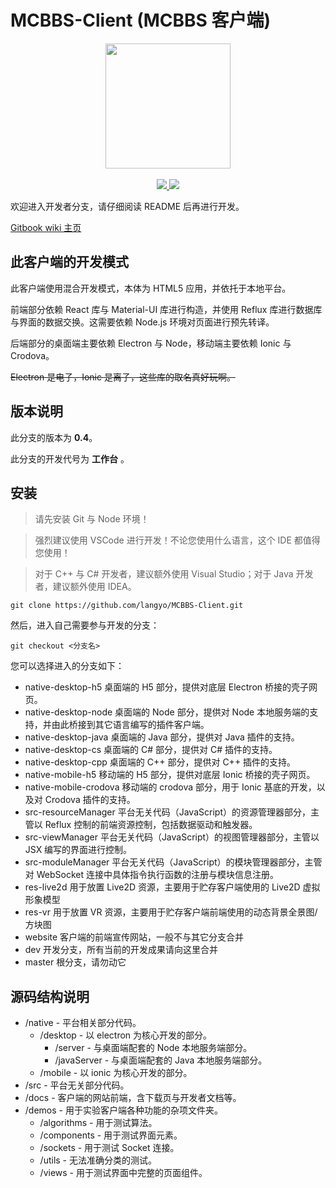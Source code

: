 # MCBBS-Client \(MCBBS 客户端\)

<div align="center">
<a href="http://miao.su/image/HdIbf">
<img src="http://miao.su/images/2018/12/24/447a2b32e7ec7bd5fb486.md.png" width="200" height="200">
</a>
</div>
<br />
<div align="center">
<a href="https://travis-ci.com/langyo/MCBBS-Client">
<img src="https://travis-ci.com/langyo/MCBBS-Client.svg?branch=master">
</a>
<img src="https://badges.depfu.com/badges/dbdc735d3c1f776180e36eb3fbc572fd/overview.svg">
</div>

欢迎进入开发者分支，请仔细阅读 README 后再进行开发。

[Gitbook wiki 主页](https://mcbbs-client-developer.gitbook.io/mcbbs-client-dev/)

## 此客户端的开发模式

此客户端使用混合开发模式，本体为 HTML5 应用，并依托于本地平台。

前端部分依赖 React 库与 Material-UI 库进行构造，并使用 Reflux 库进行数据库与界面的数据交换。这需要依赖 Node.js 环境对页面进行预先转译。

后端部分的桌面端主要依赖 Electron 与 Node，移动端主要依赖 Ionic 与 Crodova。

~~Electron 是电子，Ionic 是离子，这些库的取名真好玩啊。~~

## 版本说明

此分支的版本为 **0.4**。

此分支的开发代号为 **工作台** 。

## 安装

> 请先安装 Git 与 Node 环境！

> 强烈建议使用 VSCode 进行开发！不论您使用什么语言，这个 IDE 都值得您使用！

> 对于 C++ 与 C# 开发者，建议额外使用 Visual Studio；对于 Java 开发者，建议额外使用 IDEA。

```git clone https://github.com/langyo/MCBBS-Client.git```

然后，进入自己需要参与开发的分支：

```git checkout <分支名>```

您可以选择进入的分支如下：

- native-desktop-h5
  桌面端的 H5 部分，提供对底层 Electron 桥接的壳子网页。
- native-desktop-node
  桌面端的 Node 部分，提供对 Node 本地服务端的支持，并由此桥接到其它语言编写的插件客户端。
- native-desktop-java
  桌面端的 Java 部分，提供对 Java 插件的支持。
- native-desktop-cs
  桌面端的 C# 部分，提供对 C# 插件的支持。
- native-desktop-cpp
  桌面端的 C++ 部分，提供对 C++ 插件的支持。
- native-mobile-h5
  移动端的 H5 部分，提供对底层 Ionic 桥接的壳子网页。
- native-mobile-crodova
  移动端的 crodova 部分，用于 Ionic 基底的开发，以及对 Crodova 插件的支持。
- src-resourceManager
  平台无关代码（JavaScript）的资源管理器部分，主管以 Reflux 控制的前端资源控制，包括数据驱动和触发器。
- src-viewManager
  平台无关代码（JavaScript）的视图管理器部分，主管以 JSX 编写的界面进行控制。
- src-moduleManager
  平台无关代码（JavaScript）的模块管理器部分，主管对 WebSocket 连接中具体指令执行函数的注册与模块信息注册。
- res-live2d
  用于放置 Live2D 资源，主要用于贮存客户端使用的 Live2D 虚拟形象模型
- res-vr
  用于放置 VR 资源，主要用于贮存客户端前端使用的动态背景全景图/方块图
- website
  客户端的前端宣传网站，一般不与其它分支合并
- dev
  开发分支，所有当前的开发成果请向这里合并
- master
  根分支，请勿动它

## 源码结构说明

* /native - 平台相关部分代码。
  * /desktop - 以 electron 为核心开发的部分。
    * /server - 与桌面端配套的 Node 本地服务端部分。
    * /javaServer - 与桌面端配套的 Java 本地服务端部分。
  * /mobile - 以 ionic 为核心开发的部分。
* /src - 平台无关部分代码。
* /docs - 客户端的网站前端，含下载页与开发者文档等。
* /demos - 用于实验客户端各种功能的杂项文件夹。
  * /algorithms - 用于测试算法。
  * /components - 用于测试界面元素。
  * /sockets - 用于测试 Socket 连接。
  * /utils - 无法准确分类的测试。
  * /views - 用于测试界面中完整的页面组件。
